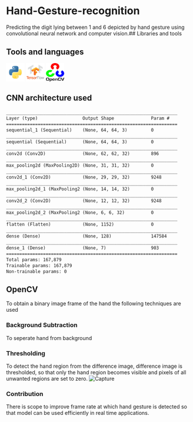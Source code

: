 # Hand-Gesture-recognition
Predicting the digit lying between 1 and 6 depicted by hand gesture using convolutional neural network and computer vision.## Libraries and tools
## Tools and languages
<img src="https://github.com/github/explore/raw/main/topics/python/python.png" width="50" height="50" />        <img src="https://github.com/github/explore/raw/main/topics/tensorflow/tensorflow.png" width="50" height="50" />       <img src="https://github.com/github/explore/raw/main/topics/opencv/opencv.png" width="50" height="50" />

## CNN architecture used
```
_________________________________________________________________
Layer (type)                 Output Shape              Param #
=================================================================
sequential_1 (Sequential)    (None, 64, 64, 3)         0
_________________________________________________________________
sequential (Sequential)      (None, 64, 64, 3)         0
_________________________________________________________________
conv2d (Conv2D)              (None, 62, 62, 32)        896
_________________________________________________________________
max_pooling2d (MaxPooling2D) (None, 31, 31, 32)        0
_________________________________________________________________
conv2d_1 (Conv2D)            (None, 29, 29, 32)        9248
_________________________________________________________________
max_pooling2d_1 (MaxPooling2 (None, 14, 14, 32)        0
_________________________________________________________________
conv2d_2 (Conv2D)            (None, 12, 12, 32)        9248
_________________________________________________________________
max_pooling2d_2 (MaxPooling2 (None, 6, 6, 32)          0
_________________________________________________________________
flatten (Flatten)            (None, 1152)              0
_________________________________________________________________
dense (Dense)                (None, 128)               147584
_________________________________________________________________
dense_1 (Dense)              (None, 7)                 903
=================================================================
Total params: 167,879
Trainable params: 167,879
Non-trainable params: 0
```
## OpenCV
To obtain a binary image frame of the hand the following techniques are used
### Background Subtraction
To seperate hand from background
### Thresholding
To detect the hand region from the difference image, difference image is thresholded, so that only the hand region becomes visible and pixels of all unwanted regions are set to zero.
![Capture](https://user-images.githubusercontent.com/82452505/138595329-dad9b00f-3599-4408-b174-29a6de13fa7f.PNG)
### Contribution
There is scope to improve frame rate at which hand gesture is detected so that model can be used efficiently in real time applications.




